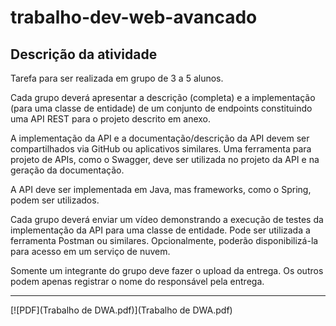 # trabalho-dev-web-avancado

## Descrição da atividade
Tarefa para ser realizada em grupo de 3 a 5 alunos.

Cada grupo deverá apresentar a descrição (completa) e a implementação (para uma classe de entidade) de um conjunto de endpoints constituindo uma API REST para o projeto descrito em anexo.

A implementação da API e a documentação/descrição da API devem ser compartilhados via GitHub ou aplicativos similares. Uma ferramenta para projeto de APIs, como o Swagger, deve ser utilizada no projeto da API e na geração da documentação.

A API deve ser implementada em Java, mas frameworks, como o Spring, podem ser utilizados.

Cada grupo deverá enviar um vídeo demonstrando a execução de testes da implementação da API para uma classe de entidade. Pode ser utilizada a ferramenta Postman ou similares. Opcionalmente, poderão disponibilizá-la para acesso em um serviço de nuvem.

Somente um integrante do grupo deve fazer o upload da entrega. Os outros podem apenas registrar o nome do responsável pela entrega.

-----------
[![PDF](Trabalho de DWA.pdf)](Trabalho de DWA.pdf)
